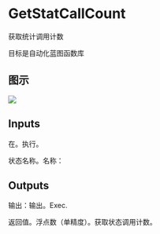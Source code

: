 # GetStatCallCount

获取统计调用计数

目标是自动化蓝图函数库

## 图示

![]($-20221218-18094342.png)

## Inputs

在。执行。

状态名称。名称：  

## Outputs

输出：输出。Exec.

返回值。浮点数（单精度）。获取状态调用计数。
